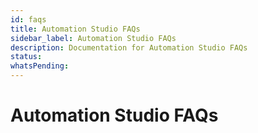 ```yaml
---
id: faqs
title: Automation Studio FAQs
sidebar_label: Automation Studio FAQs
description: Documentation for Automation Studio FAQs
status: 
whatsPending: 
---
```


# Automation Studio FAQs

